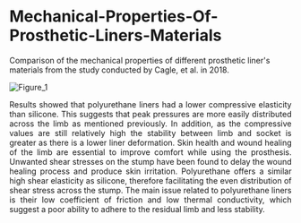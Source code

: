 # Mechanical-Properties-Of-Prosthetic-Liners-Materials
Comparison of the mechanical properties of different prosthetic liner's materials from the study conducted by Cagle, et al. in 2018.

<p align="center">
  
![Figure_1](https://user-images.githubusercontent.com/70657426/147153021-8bdab9e5-9762-4e9b-9cf7-620e29b54e13.png)
</p>

<p align="justify">
Results showed that polyurethane liners had a lower compressive elasticity than silicone. This suggests that peak pressures are more easily distributed across the limb as mentioned previously. In addition, as the compressive values are still relatively high the stability between limb and socket is greater as there is a lower liner deformation. Skin health and wound healing of the limb are essential to improve comfort while using the prosthesis. Unwanted shear stresses on the stump have been found to delay the wound healing process and produce skin irritation. Polyurethane offers a similar high shear elasticity as silicone, therefore facilitating the even distribution of shear stress across the stump. The main issue related to polyurethane liners is their low coefficient of friction and low thermal conductivity, which suggest a poor ability to adhere to the residual limb and less stability.
</p>
